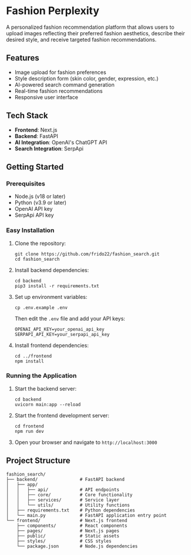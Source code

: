 # Fashion Perplexity

A personalized fashion recommendation platform that allows users to upload images reflecting their preferred fashion aesthetics, describe their desired style, and receive targeted fashion recommendations.

## Features

- Image upload for fashion preferences
- Style description form (skin color, gender, expression, etc.)
- AI-powered search command generation
- Real-time fashion recommendations
- Responsive user interface

## Tech Stack

- **Frontend**: Next.js
- **Backend**: FastAPI
- **AI Integration**: OpenAI's ChatGPT API
- **Search Integration**: SerpApi

## Getting Started

### Prerequisites

- Node.js (v18 or later)
- Python (v3.9 or later)
- OpenAI API key
- SerpApi API key

### Easy Installation

1. Clone the repository:
   ```
   git clone https://github.com/frido22/fashion_search.git
   cd fashion_search
   ```

2. Install backend dependencies:
   ```
   cd backend
   pip3 install -r requirements.txt
   ```

3. Set up environment variables:
   ```
   cp .env.example .env
   ```
   Then edit the `.env` file and add your API keys:
   ```
   OPENAI_API_KEY=your_openai_api_key
   SERPAPI_API_KEY=your_serpapi_api_key
   ```

4. Install frontend dependencies:
   ```
   cd ../frontend
   npm install
   ```

### Running the Application

1. Start the backend server:
   ```
   cd backend
   uvicorn main:app --reload
   ```
2. Start the frontend development server:
   ```
   cd frontend
   npm run dev
   ```
3. Open your browser and navigate to `http://localhost:3000`

## Project Structure

```
fashion_search/
├── backend/                # FastAPI backend
│   ├── app/
│   │   ├── api/            # API endpoints
│   │   ├── core/           # Core functionality
│   │   ├── services/       # Service layer
│   │   └── utils/          # Utility functions
│   ├── requirements.txt    # Python dependencies
│   └── main.py             # FastAPI application entry point
└── frontend/               # Next.js frontend
    ├── components/         # React components
    ├── pages/              # Next.js pages
    ├── public/             # Static assets
    ├── styles/             # CSS styles
    └── package.json        # Node.js dependencies
